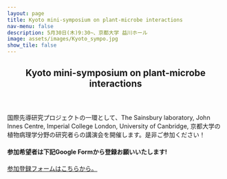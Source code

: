 ```yaml
---
layout: page
title: Kyoto mini-symposium on plant-microbe interactions
nav-menu: false
description: 5月30日(木)9:30~、京都大学 益川ホール
image: assets/images/Kyoto_sympo.jpg
show_tile: false
---
```


<!-- Main -->
<div id="main">

<!-- One -->
<section id="one">
	<div class="inner">
        <header class="major">
			<h2>Kyoto mini-symposium on plant-microbe interactions</h2>
		</header>
        <p>国際先導研究プロジェクトの一環として、The Sainsbury laboratory, John Innes Centre, Imperial College London, University of Canbridge, 京都大学の植物病理学分野の研究者らの講演会を開催します。是非ご参加ください！</p>
        <h4>参加希望者は下記Google Formから登録お願いいたします!</h4>
		<a href="https://forms.gle/sA7mkHq1QgH9Xibb9">参加登録フォームはこちらから。</a>
    </div>
</section>

<section id="two">
    <div class="inner">
        <span class="image fit"><img src="{% link assets/images/Kyoto_sympo_poster.jpg %}" alt="" /></span>
	</div>
</section>
